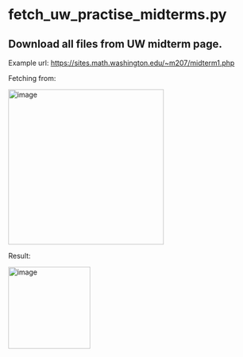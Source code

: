 # fetch_uw_practise_midterms.py
## Download all files from UW midterm page.

Example url: https://sites.math.washington.edu/~m207/midterm1.php

Fetching from:

<img width="313" alt="image" src="https://user-images.githubusercontent.com/101531662/165024777-4057a23a-bc5f-4ba7-93b4-393751297102.png">

Result:

<img width="165" alt="image" src="https://user-images.githubusercontent.com/101531662/165025245-e277229b-5078-432f-8d6f-c6086b36dad7.png">
